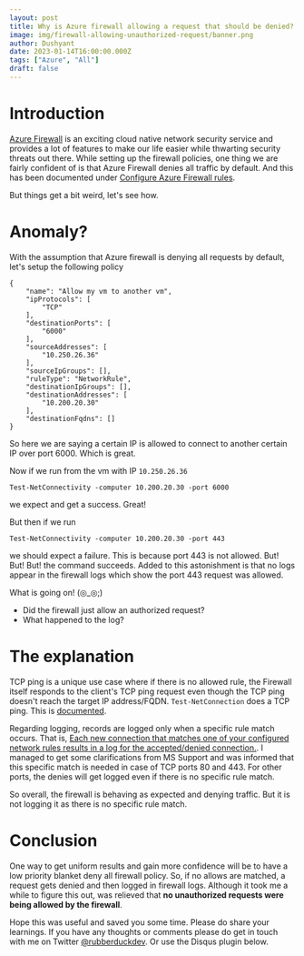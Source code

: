 ```yaml
---
layout: post
title: Why is Azure firewall allowing a request that should be denied?
image: img/firewall-allowing-unauthorized-request/banner.png
author: Dushyant
date: 2023-01-14T16:00:00.000Z
tags: ["Azure", "All"]
draft: false
---
```

# Introduction
[Azure Firewall](https://learn.microsoft.com/en-us/azure/firewall/overview) is an exciting cloud native network security service and provides a lot of features to make our life easier while thwarting security threats out there. While setting up the firewall policies, one thing we are fairly confident of is that Azure Firewall denies all traffic by default. And this has been documented under [Configure Azure Firewall rules](https://learn.microsoft.com/en-us/azure/firewall/rule-processing).

But things get a bit weird, let's see how.

# Anomaly?

With the assumption that Azure firewall is denying all requests by default, let's setup the following policy

```
{
    "name": "Allow my vm to another vm",
    "ipProtocols": [
        "TCP"
    ],
    "destinationPorts": [
        "6000"
    ],
    "sourceAddresses": [
        "10.250.26.36"
    ],
    "sourceIpGroups": [],
    "ruleType": "NetworkRule",
    "destinationIpGroups": [],
    "destinationAddresses": [
        "10.200.20.30"
    ],
    "destinationFqdns": []
}
```

So here we are saying a certain IP is allowed to connect to another certain IP over port 6000. Which is great.

Now if we run from the vm with IP `10.250.26.36`

```
Test-NetConnectivity -computer 10.200.20.30 -port 6000
```

we expect and get a success. Great!

But then if we run
```
Test-NetConnectivity -computer 10.200.20.30 -port 443
```

we should expect a failure. This is because port 443 is not allowed. But! But! But! the command succeeds. Added to this astonishment is that no logs appear in the firewall logs which show the port 443 request was allowed.

What is going on! (◎_◎;)

- Did the firewall just allow an authorized request?
- What happened to the log?

# The explanation
TCP ping is a unique use case where if there is no allowed rule, the Firewall itself responds to the client's TCP ping request even though the TCP ping doesn't reach the target IP address/FQDN. `Test-NetConnection` does a TCP ping. This is [documented](https://learn.microsoft.com/en-us/azure/firewall/firewall-faq#why-can-a-tcp-ping-and-similar-tools-successfully-connect-to-a-target-fqdn-even-when-no-rule-on-azure-firewall-allows-that-traffic).

Regarding logging, records are logged only when a specific rule match occurs. That is, [Each new connection that matches one of your configured network rules results in a log for the accepted/denied connection.](https://learn.microsoft.com/en-us/azure/firewall/logs-and-metrics). I managed to get some clarifications from MS Support and was informed that this specific match is needed in case of TCP ports 80 and 443. For other ports, the denies will get logged even if there is no specific rule match.

So overall, the firewall is behaving as expected and denying traffic. But it is not logging it as there is no specific rule match.

# Conclusion
One way to get uniform results and gain more confidence will be to have a low priority blanket deny all firewall policy. So, if no allows are matched, a request gets denied and then logged in firewall logs. Although it took me a while to figure this out, was relieved that **no unauthorized requests were being allowed by the firewall**.

Hope this was useful and saved you some time. Please do share your learnings. If you have any thoughts or comments please do get in touch with me on Twitter [@rubberduckdev](https://twitter.com/rubberduckdev). Or use the Disqus plugin below.